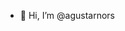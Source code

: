 - 👋 Hi, I’m @agustarnors




<!---
agustarnors/agustarnors is a ✨ special ✨ repository because its `README.md` (this file) appears on your GitHub profile.
You can click the Preview link to take a look at your changes.
--->
